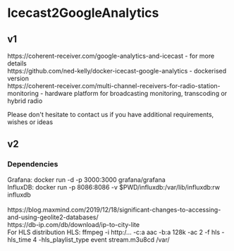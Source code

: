 # Icecast2GoogleAnalytics
<h2>v1</h2>
https://coherent-receiver.com/google-analytics-and-icecast - for more details <br /> 
https://github.com/ned-kelly/docker-icecast-google-analytics - dockerised version  <br />
https://coherent-receiver.com/multi-channel-receivers-for-radio-station-monitoring - hardware platform for broadcasting monitoring, transcoding or hybrid radio <br />

Please don't hesitate to contact us if you have additional requirements, wishes or ideas 
<br />
<h2>v2</h2>
<h3>Dependencies</h3>
Grafana:
docker run -d -p 3000:3000 grafana/grafana <br />
InfluxDB: docker run -p 8086:8086  -v $PWD/influxdb:/var/lib/influxdb:rw influxdb <br />
<br />
https://blog.maxmind.com/2019/12/18/significant-changes-to-accessing-and-using-geolite2-databases/
<br />
https://db-ip.com/db/download/ip-to-city-lite


<br />
For HLS distribution
HLS: ffmpeg -i http:/... -c:a aac -b:a 128k -ac 2 -f hls -hls_time 4 -hls_playlist_type event stream.m3u8cd /var/

